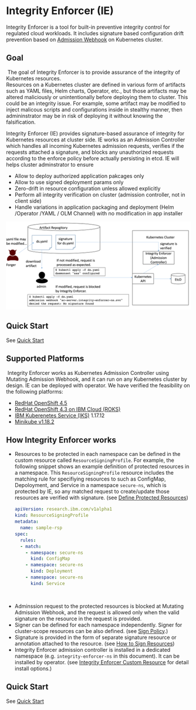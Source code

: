 # Integrity Enforcer (IE)
   
Integrity Enforcer is a tool for built-in preventive integrity control for regulated cloud workloads. It includes signature based configuration drift prevention based on [Admission Webhook](https://kubernetes.io/docs/reference/access-authn-authz/admission-controllers/) on Kubernetes cluster.

## Goal
​
The goal of Integrity Enforcer is to provide assurance of the integrity of Kubernetes resources.  
​
Resources on a Kubernetes cluster are defined in various form of artifacts such as YAML files, Helm charts, Operator, etc., but those artifacts may be altered maliciously or unintentionally before deploying them to cluster. 
This could be an integrity issue. For example, some artifact may be modified to inject malicous scripts and configurations inside in stealthy manner, then admininstrator may be in risk of deploying it without knowing the falsification.

Integrity Enforcer (IE) provides signature-based assurance of integrity for Kubernetes resources at cluster side. IE works as an Admission Controller which handles all incoming Kubernetes admission requests, verifies if the requests attached a signature, and blocks any unauthorized requests according to the enforce policy before actually persisting in etcd. IE will helps cluster adminstrator to ensure
- Allow to deploy authorized application pakcages only
- Allow to use signed deployment params only
- Zero-drift in resource configuration unless allowed explicitly
- Perform all integrity verification on cluster (admission controller, not in client side)
- Handle variations in application packaging and deployment (Helm /Operator /YAML / OLM Channel) with no modification in app installer
​

![Scenario](./docs/ie-scenario.png)

## Quick Start
See [Quick Start](./docs/README_QUICK.md)

## Supported Platforms
​
Integrity Enforcer works as Kubernetes Admission Controller using Mutating Admission Webhook, and it can run on any Kubernetes cluster by design. 
IE can be deployed with operator. We have verified the feasibility on the following platforms:
​
- [RedHat OpenShift 4.5](https://www.openshift.com/)
- [RedHat OpenShift 4.3 on IBM Cloud (ROKS)](https://www.openshift.com/products/openshift-ibm-cloud)
- [IBM Kuberenetes Service (IKS)](https://www.ibm.com/cloud/container-service/) 1.17.12
- [Minikube v1.18.2](https://kubernetes.io/docs/setup/learning-environment/minikube/)
​

## How Integrity Enforcer works
- Resources to be protected in each namespace can be defined in the custom resource called `ResourceSigningProfile`. For example, the following snippet shows an example definition of protected resources in a namespace. This `ResourceSigningProfile` resource includes the matching rule for specifiying resources to such as ConfigMap, Depoloyment, and Service in a namespace `secure-ns`, which is protected by IE, so any matched request to create/update those resources are verified with signature.  (see [Define Protected Resources](./docs/README_FOR_RESOURCE_PROTECTION_PROFILE.md))
​
  ```yaml
  apiVersion: research.ibm.com/v1alpha1
  kind: ResourceSigningProfile
  metadata:
    name: sample-rsp
  spec:
    rules:
    - match:
      - namespace: secure-ns
        kind: ConfigMap
      - namespace: secure-ns
        kind: Deployment
      - namespace: secure-ns
        kind: Service
  ```
​
- Adminssion request to the protected resources is blocked at Mutating Admission Webhook, and the request is allowed only when the valid signature on the resource in the request is provided.
- Signer can be defined for each namespace independently. Signer for cluster-scope resources can be also defined. (see [Sign Policy](./docs/README_CONFIG_SIGNER_POLICY.md).)
- Signature is provided in the form of separate signature resource or annotation attached to the resource. (see [How to Sign Resources](./docs/README_RESOURCE_SIGNATURE.md))
- Integrity Enforcer admission controller is installed in a dedicated namespace (e.g. `integrity-enforcer-ns` in this document). It can be installed by operator. (see [Integrity Enforcer Custom Resource](./docs/README_IE_OPERATOR_CR.md) for detail install options.)
​

## Quick Start
See [Quick Start](./docs/README_QUICK.md)
